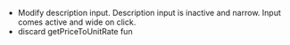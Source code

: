 - Modify description input. Description input is inactive and narrow. Input comes active and wide on click.
- discard getPriceToUnitRate fun